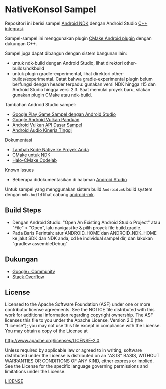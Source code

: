 NativeKonsol Sampel
===========

Repositori ini berisi sampel [Android NDK][0] dengan Android Studio [C++ integrasi](https://www.youtube.com/watch?v=f7ihSQ44WO0&feature=youtu.be).

Sampel-sampel ini menggunakan plugin [CMake Android plugin](https://developer.android.com/studio/projects/add-native-code.html) dengan dukungan C++.

Sampel juga dapat dibangun dengan sistem bangunan lain:
- untuk ndk-build dengan Android Studio, lihat direktori other-builds/ndkbuild
- untuk plugin gradle-experimental, lihat direktori other-builds/experimental. Catat bahwa gradle-experimental plugin belum berfungsi dengan header terpadu: gunakan versi NDK hingga r15 dan Android Studio hingga versi 2.3. Saat memulai proyek baru, silakan gunakan plugin CMake atau ndk-build.

Tambahan Android Studio sampel:    
- [Google Play Game Sampel dengan Android Studio](https://github.com/playgameservices/cpp-android-basic-samples)
- [Google Android Vulkan Panduan](https://github.com/googlesamples/android-vulkan-tutorials)
- [Android Vulkan API Dasar Sampel](https://github.com/googlesamples/vulkan-basic-samples)
- [Android Audio Kinerja Tinggi](https://github.com/googlesamples/android-audio-high-performance)	

Dokumentasi
- [Tambah Kode Native ke Proyek Anda](https://developer.android.com/studio/projects/add-native-code.html)
- [CMake untuk NDK](https://developer.android.com/ndk/guides/cmake.html)
- [Halo-CMake Codelab](https://codelabs.developers.google.com/codelabs/android-studio-cmake/index.html)

Known Issues
- Beberapa didokumentasikan di halaman [Android Studio](http://tools.android.com/knownissues)

Untuk sampel yang menggunakan sistem build `Android.mk` build system dengan `ndk-build` lihat cabang [android-mk](https://github.com/googlesamples/android-ndk/tree/android-mk).

Build Steps
----------
- Dengan Android Studio: "Open An Existing Android Studio Project" atau "File" > "Open", lalu navigasi ke & pilih proyek file build.gradle.
- Pada Baris Perintah: atur ANDROID_HOME dan ANDROID_NDK_HOME ke jalut SDK dan NDK anda, cd ke individual sampel dir, dan lakukan "gradlew assembleDebug"

Dukungan
-------

- [Google+ Community](https://plus.google.com/communities/105153134372062985968)
- [Stack Overflow](http://stackoverflow.com/questions/tagged/android)

License
-------

Licensed to the Apache Software Foundation (ASF) under one or more contributor
license agreements.  See the NOTICE file distributed with this work for
additional information regarding copyright ownership.  The ASF licenses this
file to you under the Apache License, Version 2.0 (the "License"); you may not
use this file except in compliance with the License.  You may obtain a copy of
the License at

http://www.apache.org/licenses/LICENSE-2.0

Unless required by applicable law or agreed to in writing, software
distributed under the License is distributed on an "AS IS" BASIS, WITHOUT
WARRANTIES OR CONDITIONS OF ANY KIND, either express or implied.  See the
License for the specific language governing permissions and limitations under
the License.

[LICENSE](LICENSE)

[0]: https://developer.android.com/ndk
